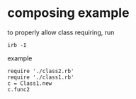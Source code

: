 # composing example

to properly allow class requiring, run 
```
irb -I
```

example
```
require './class2.rb'
require './class1.rb'
c = Class1.new
c.func2
```